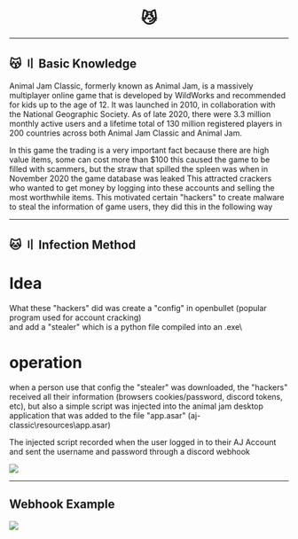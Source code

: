 <h1 align="center">
  😼
</h1>

---

## 😽 〢 Basic Knowledge

Animal Jam Classic, formerly known as Animal Jam, is a massively multiplayer online game that is developed by WildWorks and recommended for kids up to the age of 12. It was launched in 2010, in collaboration with the National Geographic Society. As of late 2020, there were 3.3 million monthly active users and a lifetime total of 130 million registered players in 200 countries across both Animal Jam Classic and Animal Jam.



In this game the trading is a very important fact because there are high value items, some can cost more than $100
this caused the game to be filled with scammers, but the straw that spilled the spleen was when in November 2020 the game database was leaked
This attracted crackers who wanted to get money by logging into these accounts and selling the most worthwhile items.
This motivated certain "hackers" to create malware to steal the information of game users, they did this in the following way

---

## 🐱 〢 Infection Method


# Idea
What these "hackers" did was create a "config" in openbullet (popular program used for account cracking)\
and add a "stealer" which is a python file compiled into an .exe\

# operation
when a person use that config the "stealer" was downloaded, the "hackers" received all their information (browsers cookies/password, discord tokens, etc), but also a simple script was injected into the animal jam desktop application that was added to the file "app.asar" (aj-classic\resources\app.asar)

The injected script recorded when the user logged in to their AJ Account and sent the username and password through a discord webhook

<img src="[IMAGE HERE](https://cdn.discordapp.com/attachments/998020333175062551/998249030503124992/unknown.png)"/>


---

## Webhook Example
<img src="https://cdn.discordapp.com/attachments/998020333175062551/998249030503124992/unknown.png"/>
